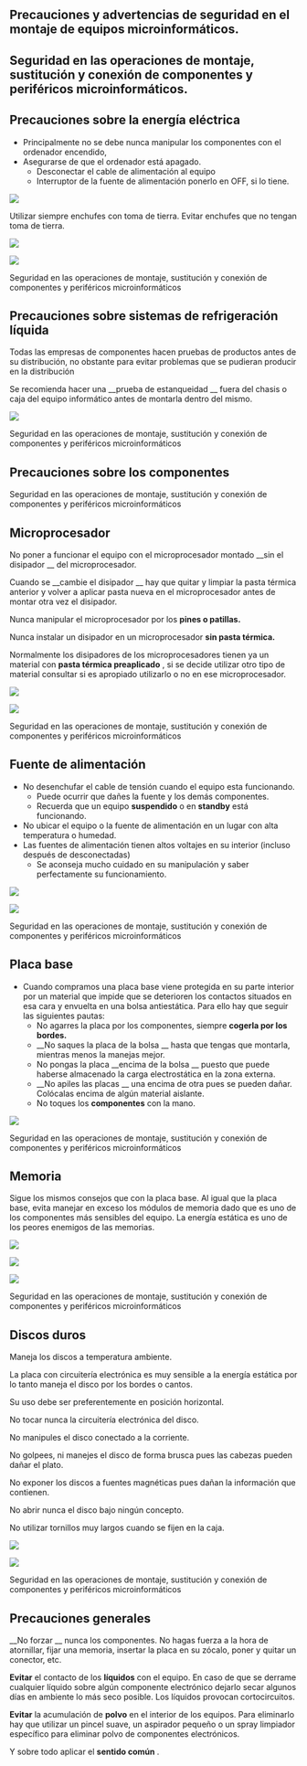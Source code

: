 ## Precauciones y advertencias de seguridad en el montaje de equipos microinformáticos.

## Seguridad en las operaciones de montaje, sustitución y conexión de componentes y periféricos microinformáticos.

## Precauciones sobre la energía eléctrica

* Principalmente no se debe nunca manipular los componentes con el ordenador encendido,
* Asegurarse de que el ordenador está apagado\.
  * Desconectar el cable de alimentación al equipo
  * Interruptor de la fuente de alimentación ponerlo en OFF, si lo tiene\.

![](img/1_Precauciones_montaje_de_equipos0.jpg)

Utilizar siempre enchufes con toma de tierra\. Evitar enchufes que no tengan toma de tierra\.

![](img/1_Precauciones_montaje_de_equipos1.jpg)

![](img/1_Precauciones_montaje_de_equipos2.png)

Seguridad en las operaciones de montaje, sustitución y conexión de componentes y periféricos microinformáticos

## Precauciones sobre sistemas de refrigeración líquida

Todas las empresas de componentes hacen pruebas de productos antes de su distribución, no obstante para evitar problemas que se pudieran producir en la distribución

Se recomienda hacer una  __prueba de estanqueidad __ fuera del chasis o caja del equipo informático antes de montarla dentro del mismo\.

![](img/1_Precauciones_montaje_de_equipos3.jpg)

Seguridad en las operaciones de montaje, sustitución y conexión de componentes y periféricos microinformáticos

## Precauciones sobre los componentes

Seguridad en las operaciones de montaje, sustitución y conexión de componentes y periféricos microinformáticos

## Microprocesador

No poner a funcionar el equipo con el microprocesador montado  __sin el disipador __ del microprocesador\.

Cuando se  __cambie el disipador __ hay que quitar y limpiar la pasta térmica anterior y volver a aplicar pasta nueva en el microprocesador antes de montar otra vez el disipador\.

Nunca manipular el microprocesador por los  __pines o patillas\.__

Nunca instalar un disipador en un microprocesador  __sin pasta térmica\.__

Normalmente los disipadores de los microprocesadores tienen ya un material con  __pasta térmica preaplicado__ , si se decide utilizar otro tipo de material consultar si es apropiado utilizarlo o no en ese microprocesador\.

![](img/1_Precauciones_montaje_de_equipos4.png)

![](img/1_Precauciones_montaje_de_equipos5.jpg)

Seguridad en las operaciones de montaje, sustitución y conexión de componentes y periféricos microinformáticos

## Fuente de alimentación

* No desenchufar el cable de tensión cuando el equipo esta funcionando\.
  * Puede ocurrir que dañes la fuente y los demás componentes\.
  * Recuerda que un equipo  __suspendido__  o en  __standby__  está funcionando\.
* No ubicar el equipo o la fuente de alimentación en un lugar con alta temperatura o humedad\.
* Las fuentes de alimentación tienen altos voltajes en su interior \(incluso después de desconectadas\)
  * Se aconseja mucho cuidado en su manipulación  y saber perfectamente su funcionamiento\.

![](img/1_Precauciones_montaje_de_equipos6.jpg)

![](img/1_Precauciones_montaje_de_equipos7.jpg)

Seguridad en las operaciones de montaje, sustitución y conexión de componentes y periféricos microinformáticos

## Placa base

* Cuando compramos una placa base viene protegida en su parte interior por un material que impide que se deterioren los contactos situados en esa cara y envuelta en una bolsa antiestática\. Para ello hay que seguir las siguientes pautas:
  * No agarres la placa por los componentes, siempre  __cogerla por los bordes\.__
  * __No saques la placa de la bolsa __ hasta que tengas que montarla, mientras menos la manejas mejor\.
  * No pongas la placa  __encima de la bolsa __ puesto que puede haberse almacenado la carga electrostática en la zona externa\.
  * __No apiles las placas __ una encima de  otra pues se pueden dañar\. Colócalas encima de algún material aislante\.
  * No toques los  __componentes__  con la mano\.

![](img/1_Precauciones_montaje_de_equipos8.jpg)

Seguridad en las operaciones de montaje, sustitución y conexión de componentes y periféricos microinformáticos

## Memoria

Sigue los mismos consejos que con la placa base\. Al igual que la placa base, evita manejar en exceso los módulos de memoria dado que es uno de los componentes más sensibles del equipo\. La energía estática  es uno de los peores enemigos de las memorias\.

![](img/1_Precauciones_montaje_de_equipos9.jpg)

![](img/1_Precauciones_montaje_de_equipos10.jpg)

![](img/1_Precauciones_montaje_de_equipos11.jpg)

Seguridad en las operaciones de montaje, sustitución y conexión de componentes y periféricos microinformáticos

## Discos duros

Maneja los discos a temperatura ambiente\.

La placa con circuitería electrónica es muy sensible a la energía estática por lo tanto maneja el disco por los bordes o cantos\.

Su uso debe ser preferentemente en posición horizontal\.

No tocar nunca la circuitería electrónica del disco\.

No manipules el disco conectado a la corriente\.

No golpees, ni manejes el disco de forma brusca pues las cabezas pueden dañar el plato\.

No exponer los discos a fuentes magnéticas pues dañan la información que contienen\.

No abrir nunca el disco bajo ningún concepto\.

No utilizar tornillos muy largos cuando se fijen en la caja\.

![](img/1_Precauciones_montaje_de_equipos12.jpg)

![](img/1_Precauciones_montaje_de_equipos13.jpg)

Seguridad en las operaciones de montaje, sustitución y conexión de componentes y periféricos microinformáticos

## Precauciones generales

__No forzar __ nunca los componentes\. No hagas fuerza a la hora de atornillar, fijar una memoria, insertar la placa en su zócalo, poner y quitar un conector, etc\.

__Evitar__  el contacto de los  __líquidos__  con el equipo\. En caso de que se derrame cualquier líquido sobre algún componente electrónico dejarlo secar algunos días en ambiente lo más seco posible\. Los líquidos provocan cortocircuitos\.

__Evitar__  la acumulación de  __polvo__  en el interior de los equipos\. Para eliminarlo hay que utilizar un pincel suave, un aspirador pequeño o un spray limpiador específico para eliminar polvo de componentes electrónicos\.

Y sobre todo aplicar el  __sentido común__ \.


